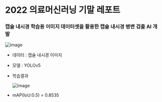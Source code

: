 # 2022 의료머신러닝 기말 레포트

### 캡슐 내시경 학습용 이미지 데이터셋을 활용한 캡슐 내시경 병변 검출 AI 개발

![image](https://user-images.githubusercontent.com/107654296/174196780-eb4ea782-1094-4a7e-9175-6651d7bbd06e.png)


- 데이터 : 캡슐 내시경 이미지
- 모델 : YOLOv5
- 학습결과

  ![image](https://user-images.githubusercontent.com/107654296/174196663-3094d351-83b6-4c3c-812a-26f51cdc8bee.png)

- mAP(IoU:0.5) = 0.8535
